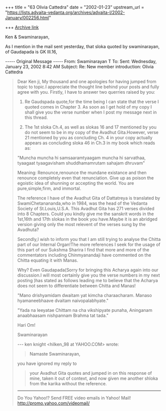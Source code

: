 +++
title = "63 Olivia Cattedra"
date = "2002-01-23"
upstream_url = "https://lists.advaita-vedanta.org/archives/advaita-l/2002-January/002256.html"

+++
[Archive link](https://lists.advaita-vedanta.org/archives/advaita-l/2002-January/002256.html)

Ken & Swaminarayan,

As I mention in the mail sent yesterday, that sloka quoted by swaminarayan,
of Gaudapada is GK III.16,



----- Original Message -----
From: Swaminarayan T <tvswaminarayan at YAHOO.COM>
To: <ADVAITA-L at LISTS.ADVAITA-VEDANTA.ORG>
Sent: Wednesday, January 23, 2002 8:42 AM
Subject: Re: New member introduction: Olivia Cattedra


> Dear Ken ji,
> My thousand and one apologies for having jumped from
> topic to topic.I appreciate the thought line behind
> your posts and fully agree with you.
> Firstly, I have to answer two querries raised by you:
>
>
> 1. Re Gaudspada quote,for the time being I can state
> that the verse I quoted comes in Chapter 3. As soon as
> I get hold of my copy I shall give you the verse
> number when I post my message next in this thread.
>
> 2. The 1st sloka Ch.4, as well as slokas 16 and 17
> mentioned by you do not seem to be in my copy of the
> Avadhut Gita.However, verse 21 mentioned by you as
> concluding Ch. 4 in your copy actually appears as
> concluding sloka 46 in Ch.3 in my book which reads as:
>
> "Muncha muncha hi samsaaramtyaagam muncha hi
> sarvathaa,
> tyaagaat tyaagavisham shuddhamamrutam sahajam dhruvam"
>
> Meaning:
> Renounce,renounce the mundane existance and then
> renounce completely even that renunciation. Give up as
> poison the egoistic idea of shunning or accepting the
> world. You are pure,simple,firm, and immortal.
>
> The reference I have of the Avadhut Gita of Dattatreya
> is translated by SwamiChetanananda,who in 1984, was
> the head of the Vedanta Society of St.Louis,U.S.A.
> This Avadhut Gita has 271 verses divided into 8
> Chapters.
> Could you kindly give me the sanskrit words in the
> 1st,16th and 17th slokas in the book you have.Maybe it
> is an abridged version giving only the most relevent
> of the verses sung by the Avadhuta?
>
> Secondly,I wish to inform you that I am still trying
> to analyse the Chitta part of our Internal Organ!The
> more references I seek for the usage of this part of
> our Sukshma Sharira I find that more and more of the
> commentators including Chinmyanandaji have commented
> on the Chitta equating it with Manas.
>
> Why? Even Gaudapada(Sorry for bringing this Acharya
> again into our discussion.I will most certainly give
> you the verse numbers in my next posting )has stated
> as follows leading me to believe that the Acharya does
> not seem to differentiate between Chitta and Manas!
>
> "Mano drishyamidam dwaitam yat kimcha charaacharam.
> Manaso hyamaneebhaave dvaitam naivopalabhyate."
>
>
> "Yada na leeyatae Chittam na cha vikshipyate punaha,
> Aninganam anaabhaasam nishpannam Brahma tat tada."
>
> Hari Om!
>
> Swaminarayan
>
>
>
> --- ken knight <hilken_98 at YAHOO.COM> wrote:
> > Namaste Swaminarayan,
> >
>  you have ignored my reply to
> > your Avadhut Gita quotes and jumped in on this
> > response of mine, taken it out of context, and now
> > given me another shloka from the karika without the
> > reference.
>
> __________________________________________________
> Do You Yahoo!?
> Send FREE video emails in Yahoo! Mail!
> http://promo.yahoo.com/videomail/
>

